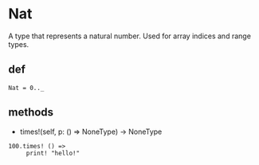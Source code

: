 # Nat

A type that represents a natural number. Used for array indices and range types.

## def

``` erg
Nat = 0.._
```

## methods

* times!(self, p: () => NoneType) -> NoneType

``` erg
100.times! () =>
     print! "hello!"
```